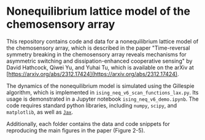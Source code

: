 # Nonequilibrium lattice model of the chemosensory array

This repository contains code and data for a nonequilibrium lattice model of the chemosensory array, which is described in the paper "Time-reversal symmetry breaking in the chemosensory array reveals mechanisms for asymmetric switching and dissipation-enhanced cooperative sensing" by David Hathcock, Qiwei Yu, and Yuhai Tu, which is available on the arXiv at [https://arxiv.org/abs/2312.17424](https://arxiv.org/abs/2312.17424).

The dynamics of the nonequilibrium model is simulated using the Gillespie algorithm, which is implemented in `ising_neq_v6_scan_functions_lax.py`. Its usage is demonstrated in a Jupyter notebook `ising_neq_v6_demo.ipynb`. The code requires standard python libraries, including `numpy`, `scipy`, and `matplotlib`, as well as [`Jax`](https://jax.readthedocs.io/en/latest/index.html). 

Additionally, each folder contains the data and code snippets for reproducing the main figures in the paper (Figure 2-5).